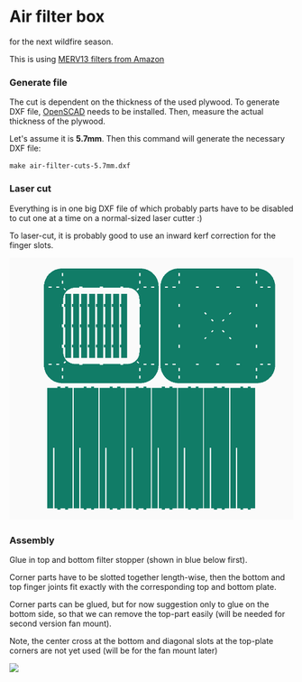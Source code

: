 # Air filter box
for the next wildfire season.

This is using [MERV13 filters from Amazon](https://amazon.com/dp/B00CJZ7TB2)

### Generate file

The cut is dependent on the thickness of the used plywood. To generate DXF
file, [OpenSCAD] needs to be installed. Then, measure the
actual thickness of the plywood.

Let's assume it is **5.7mm**. Then this command will generate the necessary
DXF file:

```
make air-filter-cuts-5.7mm.dxf
```

### Laser cut

Everything is in one big DXF file of which probably parts have to be disabled
to cut one at a time on a normal-sized laser cutter :)

To laser-cut, it is probably good to use an inward kerf correction for the
finger slots.

![](img/cuts-sample.png)

### Assembly

Glue in top and bottom filter stopper (shown in blue below first).

Corner parts have to be slotted together length-wise, then the bottom and
top finger joints fit exactly with the corresponding top and bottom plate.

Corner parts can be glued, but for now suggestion only to glue on the bottom
side, so that we can remove the top-part easily (will be needed for second
version fan mount).

Note, the center cross at the bottom and diagonal slots at the top-plate
corners are not yet used (will be for the fan mount later)

![](img/assembly-draw.gif)

[OpenScad]: https://openscad.org/downloads.html